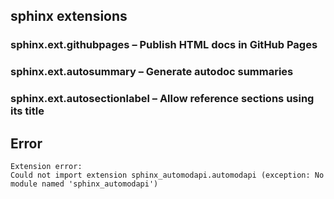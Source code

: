 ## sphinx extensions

### sphinx.ext.githubpages – Publish HTML docs in GitHub Pages

### sphinx.ext.autosummary – Generate autodoc summaries

### sphinx.ext.autosectionlabel – Allow reference sections using its title


## Error
```text
Extension error:
Could not import extension sphinx_automodapi.automodapi (exception: No module named 'sphinx_automodapi')
```